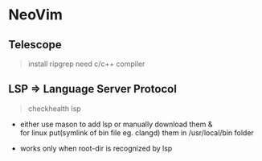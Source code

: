 # NeoVim

## Telescope
> install ripgrep
> need c/c++ compiler

## LSP => Language Server Protocol

> checkhealth lsp  

- either use mason to add lsp or manually download them & <br>
 for linux put(symlink of bin file eg. clangd) them in /usr/local/bin folder   

- works only when root-dir is recognized by lsp


